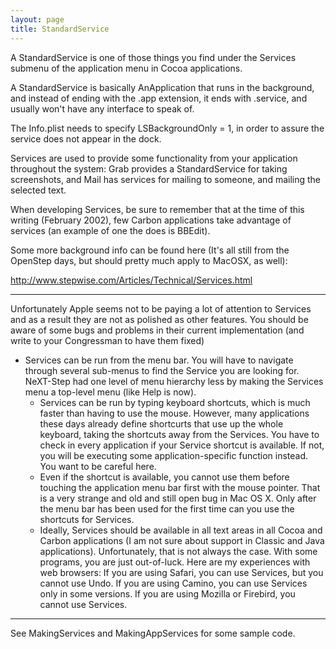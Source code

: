 ```yaml
---
layout: page
title: StandardService
---
```




A StandardService is one of those things you find under the Services submenu of the application menu in Cocoa applications.

A StandardService is basically AnApplication that runs in the background, and instead of ending with the .app extension, it ends with .service, and usually won't have any interface to speak of.

The Info.plist needs to specify LSBackgroundOnly = 1, in order to assure the service does not appear in the dock.

Services are used to provide some functionality from your application throughout the system: Grab provides a StandardService for taking screenshots, and Mail has services for mailing to someone, and mailing the selected text.

When developing Services, be sure to remember that at the time of this writing (February 2002), few Carbon applications take advantage of services (an example of one the does is BBEdit).

Some more background info can be found here (It's all still from the OpenStep days, but should pretty much apply to MacOSX, as well):

http://www.stepwise.com/Articles/Technical/Services.html

----

Unfortunately Apple seems not to be paying a lot of attention to Services and as a result they are not as polished as other features. You should be aware of some bugs and problems in their current implementation (and write to your Congressman to have them fixed)


* Services can be run from the menu bar. You will have to navigate through several sub-menus to find the Service you are looking for. NeXT-Step had one level of menu hierarchy less by making the Services menu a top-level menu (like Help is now).
    *  Services can be run by typing keyboard shortcuts, which is much faster than having to use the mouse. However, many applications these days already define shortcurts that use up the whole keyboard, taking the shortcuts away from the Services. You have to check in every application if your Service shortcut is available. If not, you will be executing some application-specific function instead. You want to be careful here.
    * Even if the shortcut is available, you cannot use them before touching the application menu bar  first with the mouse pointer. That is a very strange and old and still open bug in Mac OS X. Only after the menu bar has been used for the first time can you use the shortcuts for Services.
    * Ideally, Services should be available in all text areas in all Cocoa and Carbon applications (I am not sure about support in Classic and Java applications). Unfortunately, that is not always the case. With some programs, you are just out-of-luck. Here are my experiences with web browsers: If you are using Safari, you can use Services, but you cannot use Undo. If you are using Camino, you can use Services only in some versions. If you are using Mozilla or Firebird, you cannot use Services.



----

See MakingServices and MakingAppServices for some sample code.

